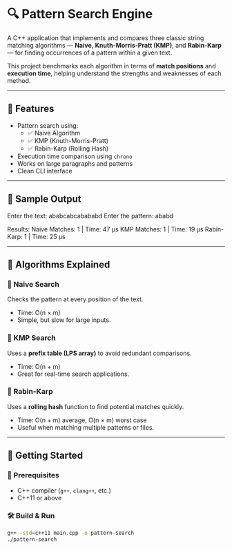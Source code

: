 # 🔍 Pattern Search Engine

A C++ application that implements and compares three classic string matching algorithms — **Naive**, **Knuth-Morris-Pratt (KMP)**, and **Rabin-Karp** — for finding occurrences of a pattern within a given text.

This project benchmarks each algorithm in terms of **match positions** and **execution time**, helping understand the strengths and weaknesses of each method.

---

## 📌 Features

- Pattern search using:
  - ✅ Naive Algorithm
  - ✅ KMP (Knuth-Morris-Pratt)
  - ✅ Rabin-Karp (Rolling Hash)
- Execution time comparison using `chrono`
- Works on large paragraphs and patterns
- Clean CLI interface

---

## 📸 Sample Output

Enter the text:
ababcabcabababd
Enter the pattern:
ababd

Results:
Naive Matches: 1 | Time: 47 μs
KMP Matches: 1 | Time: 19 μs
Rabin-Karp: 1 | Time: 25 μs


---

## 🧠 Algorithms Explained

### 🔹 Naive Search
Checks the pattern at every position of the text.
- Time: O(n × m)
- Simple, but slow for large inputs.

### 🔹 KMP Search
Uses a **prefix table (LPS array)** to avoid redundant comparisons.
- Time: O(n + m)
- Great for real-time search applications.

### 🔹 Rabin-Karp
Uses a **rolling hash** function to find potential matches quickly.
- Time: O(n + m) average, O(n × m) worst case
- Useful when matching multiple patterns or files.

---

## 🚀 Getting Started

### 🧱 Prerequisites
- C++ compiler (`g++`, `clang++`, etc.)
- C++11 or above

### 🛠️ Build & Run

```bash
g++ -std=c++11 main.cpp -o pattern-search
./pattern-search
```
